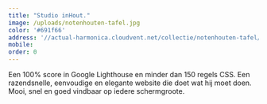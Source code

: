 ```yaml
---
title: "Studio inHout."
image: /uploads/notenhouten-tafel.jpg
color: '#691f66'
address: '//actual-harmonica.cloudvent.net/collectie/notenhouten-tafel/'
mobile:
order: 0
---
```


Een 100% score in Google Lighthouse en minder dan 150 regels CSS. Een razendsnelle, eenvoudige en elegante website die doet wat hij moet doen. Mooi, snel en goed vindbaar op iedere schermgroote.